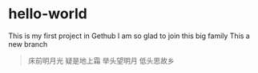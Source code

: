 # hello-world
This is my first project in Gethub
I am so glad to join this big family
This a new branch
> 床前明月光
> 疑是地上霜
> 举头望明月
> 低头思故乡
